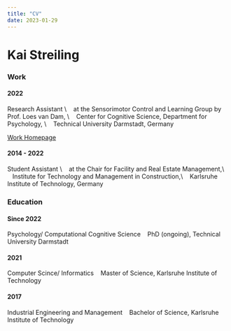 ```yaml
---
title: "CV"
date: 2023-01-29
---
```


# Kai Streiling

### Work

#### 2022

Research Assistant \\
&nbsp;&nbsp;&nbsp;at the Sensorimotor Control and Learning Group by Prof. Loes van Dam, \\
&nbsp;&nbsp;&nbsp;Center for Cognitive Science, Department for Psychology, \\
&nbsp;&nbsp;&nbsp;Technical University Darmstadt, Germany

[Work Homepage](https://www.psychologie.tu-darmstadt.de/sensorimotor/home_sensorimotor/people_sensorimotor/people_details_75584.en.jsp)

#### 2014 - 2022

Student Assistant \\
&nbsp;&nbsp;&nbsp;at the Chair for Facility and Real Estate Management,\\
&nbsp;&nbsp;&nbsp;Institute for Technology and Management in Construction,\\
&nbsp;&nbsp;&nbsp;Karlsruhe Institute of Technology, Germany

### Education

#### Since 2022
Psychology/ Computational Cognitive Science
&nbsp;&nbsp;&nbsp;PhD (ongoing), Technical University Darmstadt

#### 2021 

Computer Scince/ Informatics
&nbsp;&nbsp;&nbsp;Master of Science, Karlsruhe Institute of Technology

#### 2017

Industrial Engineering and Management
&nbsp;&nbsp;&nbsp;Bachelor of Science, Karlsruhe Institute of Technology
